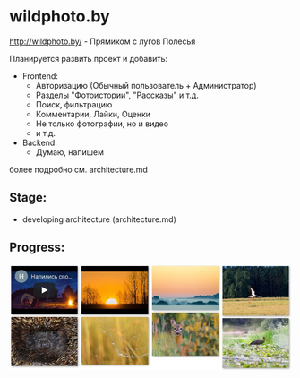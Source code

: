 # wildphoto.by

http://wildphoto.by/ - Прямиком с лугов Полесья

Планируется развить проект и добавить:

* Frontend:
    * Авторизацию (Обычный пользователь + Администратор)
    * Разделы "Фотоистории", "Рассказы" и т.д.
    * Поиск, фильтрацию
    * Комментарии, Лайки, Оценки
    * Не только фотографии, но и видео
    * и т.д.
* Backend:
    * Думаю, напишем
    
более подробно см. architecture.md

## Stage:
 * developing architecture (architecture.md)
 
## Progress:

![Images and videos gallery example](photos/current_progress(22.02.2019).jpg)


